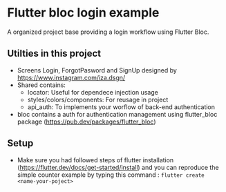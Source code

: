 # Flutter bloc login example
A organized project base providing a login workflow using Flutter Bloc. 

## Utilties in this project
 - Screens Login, ForgotPasword and SignUp designed by https://www.instagram.com/iza.dsgn/
 - Shared contains:
    - locator: Useful for dependece injection usage
    - styles/colors/components: For reusage in project 
    - api_auth: To implements your worflow of back-end authentication 
 - bloc contains a auth for authentication management using flutter_bloc package (https://pub.dev/packages/flutter_bloc)  
 
 ## Setup 
 
 - Make sure you had followed steps of flutter installation (https://flutter.dev/docs/get-started/install) and you can reproduce the simple counter example by typing this command : ```flutter create <name-your-poject>```
